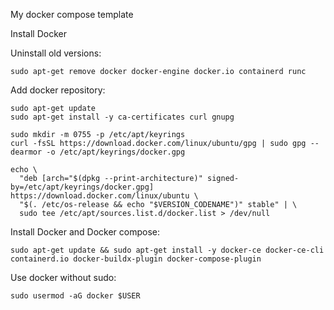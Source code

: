 My docker compose template

Install Docker

Uninstall old versions:

    sudo apt-get remove docker docker-engine docker.io containerd runc

Add docker repository:

    sudo apt-get update
    sudo apt-get install -y ca-certificates curl gnupg

    sudo mkdir -m 0755 -p /etc/apt/keyrings
    curl -fsSL https://download.docker.com/linux/ubuntu/gpg | sudo gpg --dearmor -o /etc/apt/keyrings/docker.gpg

    echo \
      "deb [arch="$(dpkg --print-architecture)" signed-by=/etc/apt/keyrings/docker.gpg] https://download.docker.com/linux/ubuntu \
      "$(. /etc/os-release && echo "$VERSION_CODENAME")" stable" | \
      sudo tee /etc/apt/sources.list.d/docker.list > /dev/null

Install Docker and Docker compose:

    sudo apt-get update && sudo apt-get install -y docker-ce docker-ce-cli containerd.io docker-buildx-plugin docker-compose-plugin

Use docker without sudo:

    sudo usermod -aG docker $USER
